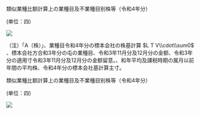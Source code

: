 類似業種比额計算上の業種目及不業種目别株等（令和4年分）

(单位：四)

![](https://www.nta.go.jp/tmp/19f12fcf-8077-4018-8fc8-046fd194c4f1/images/9773a2c7f3ef0f1475ab7a1bfc560eca7e5171d7a7a3750d17ce83e42b48d34c.jpg)

（注）「A（株）」、業種目令和4年分の標本会社の株基計算 $L T V\\cdot\\sum0$ 、標本会社方合和3年分の屯の業種目、令和3年11月分及12月分の金额、令和3年分の適用寸令和3年11月分及12月分の金额留意。、和年平均及課税時期の属月以前年間の平均株、令和4年分の標本会社基計算主寸。

類似業種比额計算上の業種目及不業種目别株等（令和4年分）

(单位：四)

![](https://www.nta.go.jp/tmp/19f12fcf-8077-4018-8fc8-046fd194c4f1/images/6f3a5047c59cd7b998ce4d19e9a3a533f357775d5bfc7c77723559f01a99fcd7.jpg)